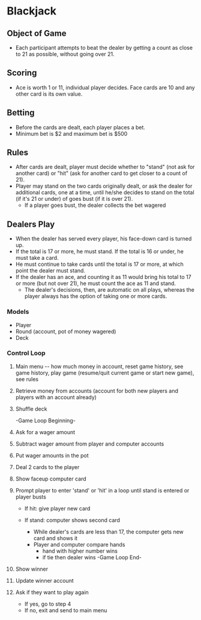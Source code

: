 # Blackjack

## Object of Game
* Each participant attempts to beat the dealer by getting a count as close to 21 as possible, without going over 21.

## Scoring
* Ace is worth 1 or 11, individual player decides. Face cards are 10 and any other card is its own value.

## Betting
* Before the cards are dealt, each player places a bet.
* Minimum bet is $2 and maximum bet is $500  

## Rules
* After cards are dealt, player must decide whether to "stand" (not ask for another card) or "hit" (ask for another card to get closer to a count of 21).
* Player may stand on the two cards originally dealt, or ask the dealer for additional cards, one at a time, until he/she decides to stand on the total (if it's 21 or under) of goes bust (if it is over 21).
	* If a player goes bust, the dealer collects the bet wagered

## Dealers Play
* When the dealer has served every player, his face-down card is turned up. 
* If the total is 17 or more, he must stand. If the total is 16 or under, he must take a card. 
* He must continue to take cards until the total is 17 or more, at which point the dealer must stand. 
* If the dealer has an ace, and counting it as 11 would bring his total to 17 or more (but not over 21), he must count the ace as 11 and stand. 
	* The dealer's decisions, then, are automatic on all plays, whereas the player always has the option of taking one or more cards. 

### Models
* Player
* Round (account, pot of money wagered)
* Deck

### Control Loop 
1. Main menu -- how much money in account, reset game history, see game history, play game (resume/quit current game or start new game), see rules
2. Retrieve money from accounts (account for both new players and players with an account already)
3. Shuffle deck

	-Game Loop Beginning-
4. Ask for a wager amount
5. Subtract wager amount from player and computer accounts
6. Put wager amounts in the pot
7. Deal 2 cards to the player
8. Show faceup computer card
9. Prompt player to enter 'stand' or 'hit' in a loop until stand is entered or player busts

	* If hit: give player new card

	* If stand: computer shows second card
		* While dealer's cards are less than 17, the computer gets new card and shows it 
		* Player and computer compare hands 
			* hand with higher number wins
			* if tie then dealer wins
	-Game Loop End-

10. Show winner
11. Update winner account
13. Ask if they want to play again
	* If yes, go to step 4
	* If no, exit and send to main menu


